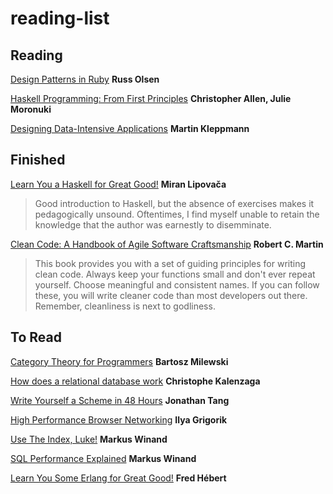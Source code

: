 # reading-list

## Reading

[Design Patterns in Ruby](https://www.amazon.com/Design-Patterns-Ruby-Russ-Olsen/dp/0321490452) **Russ Olsen**

[Haskell Programming: From First Principles](http://haskellbook.com/) **Christopher Allen, Julie Moronuki**

[Designing Data-Intensive Applications](http://dataintensive.net/) **Martin Kleppmann**

## Finished

[Learn You a Haskell for Great Good!](http://learnyouahaskell.com/) **Miran Lipovača**

> Good introduction to Haskell, but the absence of exercises makes it pedagogically unsound. Oftentimes, I find myself unable to retain the knowledge that the author was earnestly to disemminate.

[Clean Code: A Handbook of Agile Software Craftsmanship](https://www.amazon.com/Clean-Code-Handbook-Software-Craftsmanship/dp/0132350882) **Robert C. Martin**

> This book provides you with a set of guiding principles for writing clean code. Always keep your functions small and don't ever repeat yourself. Choose meaningful and consistent names. If you can follow these, you will write cleaner code than most developers out there. Remember, cleanliness is next to godliness.

## To Read

[Category Theory for Programmers](https://bartoszmilewski.com/2014/10/28/category-theory-for-programmers-the-preface/) **Bartosz Milewski**

[How does a relational database work](http://coding-geek.com/how-databases-work/) **Christophe Kalenzaga**

[Write Yourself a Scheme in 48 Hours](https://en.wikibooks.org/wiki/Write_Yourself_a_Scheme_in_48_Hours) **Jonathan Tang**

[High Performance Browser Networking](https://hpbn.co/) **Ilya Grigorik**

[Use The Index, Luke!](http://use-the-index-luke.com/) **Markus Winand**

[SQL Performance Explained](http://sql-performance-explained.com/) **Markus Winand**

[Learn You Some Erlang for Great Good!](http://learnyousomeerlang.com/) **Fred Hébert**
